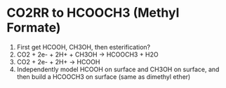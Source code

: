 # CO2RR to HCOOCH3 (Methyl Formate)

1. First get HCOOH, CH3OH, then esterification?
1. CO2 + 2e- + 2H+ + CH3OH -> HCOOCH3 + H2O
1. CO2 + 2e- + 2H+ -> HCOOH
1. Independently model HCOOH on surface and CH3OH on surface, and then build a HCOOCH3 on surface (same as dimethyl ether)
